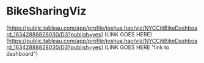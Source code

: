 # BikeSharingViz




[https://public.tableau.com/app/profile/joshua.hao/viz/NYCCitiBikeDashboard_16342888828030/D3?publish=yes] (LINK GOES HERE)
[https://public.tableau.com/app/profile/joshua.hao/viz/NYCCitiBikeDashboard_16342888828030/D3?publish=yes] (LINK GOES HERE "link to dashboard")
